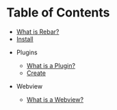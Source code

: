 # Table of Contents

-   [What is Rebar?](index.md)
-   [Install](install.md)

*   Plugins

    -   [What is a Plugin?](plugins/index.md)
    -   [Create](plugins/create.md)

*   Webview

    -   [What is a Webview?](webview/index.md)
